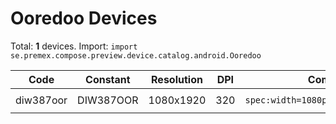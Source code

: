 # Ooredoo Devices

Total: **1** devices. Import: `import se.premex.compose.preview.device.catalog.android.Ooredoo`

| Code | Constant | Resolution | DPI | Compose Spec | Preview Usage |
|------|----------|------------|-----|-------------|---------------|
| diw387oor | DIW387OOR | 1080x1920 | 320 | `spec:width=1080px,height=1920px,dpi=320` | `@Preview(device = Ooredoo.DIW387OOR)` |

<!-- Generated automatically. Do not edit manually. -->
